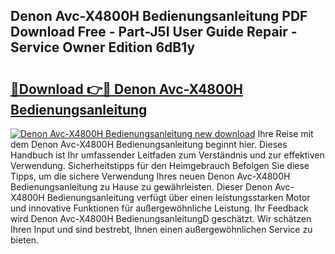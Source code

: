 ## Denon Avc-X4800H Bedienungsanleitung PDF Download Free - Part-J5I User Guide Repair - Service Owner Edition 6dB1y

# <h2><a href="http://df1yf0b.blite.top/?on=Denon+Avc-X4800H+Bedienungsanleitung">🔗Download 👉🔴 Denon Avc-X4800H Bedienungsanleitung</a></h2>

[![Denon Avc-X4800H Bedienungsanleitung new download](https://i.imgur.com/lujVjoI.png)](http://df1yf0b.blite.top/?on=Denon+Avc-X4800H+Bedienungsanleitung)
Ihre Reise mit dem Denon Avc-X4800H Bedienungsanleitung beginnt hier. Dieses Handbuch ist Ihr umfassender Leitfaden zum Verständnis und zur effektiven Verwendung. Sicherheitstipps für den Heimgebrauch Befolgen Sie diese Tipps, um die sichere Verwendung Ihres neuen Denon Avc-X4800H Bedienungsanleitung zu Hause zu gewährleisten. Dieser Denon Avc-X4800H Bedienungsanleitung verfügt über einen leistungsstarken Motor und innovative Funktionen für außergewöhnliche Leistung. Ihr Feedback wird Denon Avc-X4800H BedienungsanleitungD geschätzt. Wir schätzen Ihren Input und sind bestrebt, Ihnen einen außergewöhnlichen Service zu bieten.
